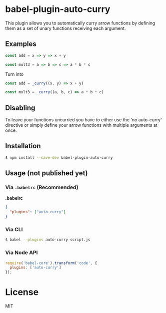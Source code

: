 # babel-plugin-auto-curry

This plugin allows you to automatically curry arrow functions by defining them as a set of unary functions receiving each argument.

## Examples

```javascript
const add = x => y => x + y

const mult3 = a => b => c => a * b * c
```

Turn into

```javascript
const add = _curry((x, y) => x + y)

const mult3 = _curry((a, b, c) => a * b * c)
```
## Disabling

To leave your functions uncurried you have to either use the 'no auto-curry' directive or simply define your arrow functions with multiple arguments at once.

## Installation

```sh
$ npm install --save-dev babel-plugin-auto-curry
```

## Usage (not published yet)

### Via `.babelrc` (Recommended)

**.babelrc**

```json
{
  "plugins": ["auto-curry"]
}
```

### Via CLI

```sh
$ babel --plugins auto-curry script.js
```

### Via Node API

```javascript
require('babel-core').transform('code', {
  plugins: ['auto-curry']
});
```

# License

MIT
